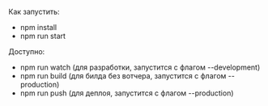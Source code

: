 Как запустить:

-   npm install
-   npm run start

Доступно:

-   npm run watch (для разработки, запустится c флагом --development)
-   npm run build (для билда без вотчера, запустится c флагом --production)
-   npm run push (для деплоя, запустится c флагом --production)
